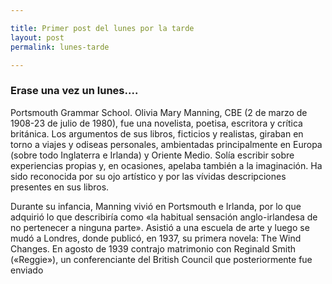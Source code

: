 ```yaml
---

title: Primer post del lunes por la tarde
layout: post
permalink: lunes-tarde

---
```


### Erase una vez un lunes....

Portsmouth Grammar School.
Olivia Mary Manning, CBE (2 de marzo de 1908-23 de julio de 1980), fue una novelista, poetisa, escritora y crítica británica. Los argumentos de sus libros, ficticios y realistas, giraban en torno a viajes y odiseas personales, ambientadas principalmente en Europa (sobre todo Inglaterra e Irlanda) y Oriente Medio. Solía escribir sobre experiencias propias y, en ocasiones, apelaba también a la imaginación. Ha sido reconocida por su ojo artístico y por las vívidas descripciones presentes en sus libros.

Durante su infancia, Manning vivió en Portsmouth e Irlanda, por lo que adquirió lo que describiría como «la habitual sensación anglo-irlandesa de no pertenecer a ninguna parte». Asistió a una escuela de arte y luego se mudó a Londres, donde publicó, en 1937, su primera novela: The Wind Changes. En agosto de 1939 contrajo matrimonio con Reginald Smith («Reggie»), un conferenciante del British Council que posteriormente fue enviado


